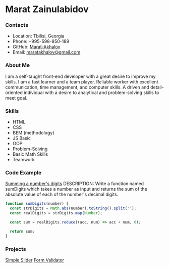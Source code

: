 # Marat Zainulabidov

### Contacts

- Location: Tbilisi, Georgia
- Phone: +995-598-850-189
- GitHub: [Marat-Akhalov](https://github.com/Marat-Akhalov)
- Email: maratakhalov@gmail.com

### About Me

I am a self-taught front-end developer with a great desire to improve my skills. I am a fast learner and a team player. Reliable worker with excellent communication, time management, and computer skills. A driven and detail-oriented individual with a desire to analytical and problem-solving skills to meet goal.

### Skills

- HTML
- CSS
- BEM (methodology)
- JS Basic
- OOP
- Problem-Solving
- Basic Math Skills
- Teamwork

### Code Example

[Summing a number's digits](https://www.codewars.com/kata/52f3149496de55aded000410)
DESCRIPTION:
Write a function named sumDigits which takes a number as input and returns the sum of the absolute value of each of the number's decimal digits.

```javascript
function sumDigits(number) {
  const strDigits = Math.abs(number).toString().split('');
  const realDigits = strDigits.map(Number);

  const sum = realDigits.reduce((acc, num) => acc + num, 0);

  return sum;
}
```

### Projects

[Simple Slider](https://codepen.io/hxchimxn/pen/poQgMYZ)
[Form Validator](https://marat-akhalov.github.io/Validator/)
